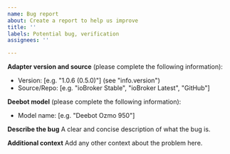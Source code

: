 ```yaml
---
name: Bug report
about: Create a report to help us improve
title: ''
labels: Potential bug, verification
assignees: ''

---
```


**Adapter version and source** (please complete the following information):
 - Version: [e.g. "1.0.6 (0.5.0)"] (see "info.version")
 - Source/Repo: [e.g. "ioBroker Stable", "ioBroker Latest", "GitHub"]

**Deebot model** (please complete the following information):
 - Model name: [e.g. "Deebot Ozmo 950"]

**Describe the bug**
A clear and concise description of what the bug is.

**Additional context**
Add any other context about the problem here.
